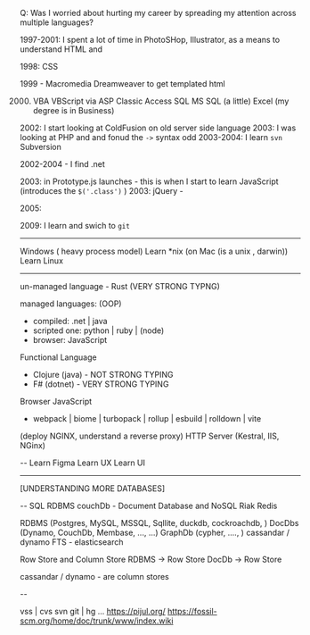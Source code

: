 Q: Was I worried about hurting my career by spreading my attention across multiple languages?

1997-2001: I spent a lot of time in PhotoSHop, Illustrator, as a means to understand HTML and <img />

1998: CSS 

1999 - Macromedia Dreamweaver to get templated html

2000. VBA VBScript via ASP Classic
        Access SQL
        MS SQL (a little)
        Excel (my degree is in Business)

2002: I start looking at ColdFusion on old server side language
2003: I was looking at PHP and and fonud the `->` syntax odd
2003-2004: I learn `svn` Subversion

2002-2004 - I find .net

2003: in Prototype.js launches - this is when I start to learn JavaScript (introduces the `$('.class')` )
2003: jQuery - 

2005: 

2009: I learn and swich to `git`


---

Windows ( heavy process model)
Learn *nix (on Mac (is a unix , darwin))
Learn Linux 

---
un-managed language - Rust (VERY STRONG TYPNG)

managed languages: (OOP)
- compiled: .net | java
- scripted one: python | ruby | (node)
- browser: JavaScript

Functional Language
- Clojure (java) - NOT STRONG TYPING
- F# (dotnet) - VERY STRONG TYPING

Browser JavaScript
- webpack | biome | turbopack | rollup | esbuild | rolldown | vite



<Browser>
<HTTP Server> (deploy NGINX, understand a reverse proxy)
<compile your browser application>
HTTP Server (Kestral, IIS, NGinx)


--
Learn Figma
Learn UX
Learn UI

----
<CUSTOMER>

<YOU ARE HERE>

[UNDERSTANDING MORE DATABASES]
<SAND>

--
SQL RDBMS
couchDb - Document Database and NoSQL
Riak
Redis


RDBMS (Postgres, MySQL, MSSQL, Sqllite, duckdb, cockroachdb, )
DocDbs (Dynamo, CouchDb, Membase, ..., ...)
GraphDb (cypher, ...., )
cassandar / dynamo 
FTS - elasticsearch

Row Store and Column Store
RDBMS -> Row Store
DocDb -> Row Store

cassandar / dynamo - are column stores


--

vss | cvs 
svn
git | hg 
...
https://pijul.org/
https://fossil-scm.org/home/doc/trunk/www/index.wiki
